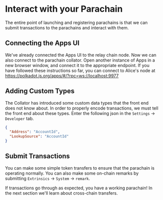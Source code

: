 # Interact with your Parachain

The entire point of launching and registering parachains is that we can submit transactions to the parachains and
interact with them.

## Connecting the Apps UI

We've already connected the Apps UI to the relay chain node. Now we can also connect to the parachain collator. Open
another instance of Apps in a new browser window, and connect it to the appropriate endpoint. If you have followed these
instructions so far, you can connect to Alice's node at https://polkadot.js.org/apps/#/?rpc=ws://localhost:9977

## Adding Custom Types

The Collator has introduced some custom data types that the front end does not know about. In order to properly encode
transactions, we must tell the front end about these types. Enter the following json in the `Settings` -> `Developer`
tab.

```json
{
  "Address": "AccountId",
  "LookupSource": "AccountId"
}
```

## Submit Transactions

You can make some simple token transfers to ensure that the parachain is operating normally. You can also make some
on-chain remarks by submitting `Extrinsics` -> `System` -> `remark`.

If transactions go through as expected, you have a working parachain! In the next section we'll learn about cross-chain
transfers.
